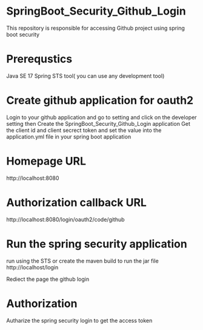 # SpringBoot_Security_Github_Login
This repository is responsible for accessing Github project using spring boot security

# Prerequstics
Java SE 17 Spring STS tool( you can use any development tool)

# Create github application for oauth2
Login to your github application
and go to setting and click on the developer setting then 
Create the SpringBoot_Security_Github_Login application
Get the client id and client secrect token and set the value into the application.yml file in your spring boot application

# Homepage URL
http://localhost:8080

# Authorization callback URL
http://localhost:8080/login/oauth2/code/github

# Run the spring security application
run using the STS or create the maven build to run the jar file
http://localhost/login

Rediect the page the github login

# Authorization
Autharize the spring security login to get the access token
